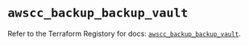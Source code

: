 # `awscc_backup_backup_vault`

Refer to the Terraform Registory for docs: [`awscc_backup_backup_vault`](https://registry.terraform.io/providers/hashicorp/awscc/0.70.0/docs/resources/backup_backup_vault).
